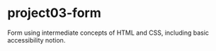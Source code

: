 # project03-form

Form using intermediate concepts of HTML and CSS, including basic accessibility notion.

